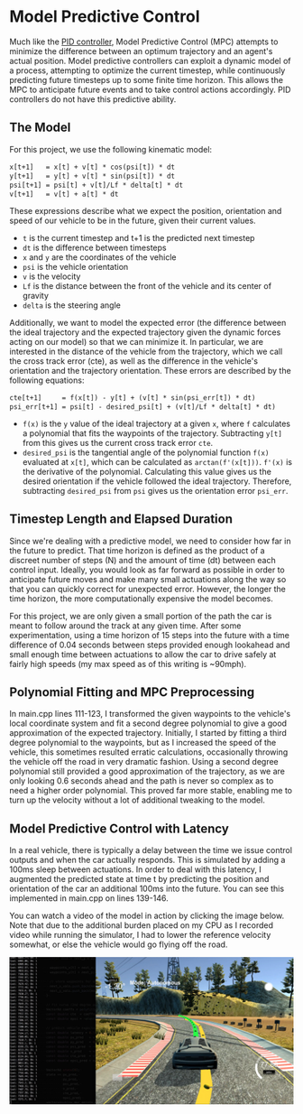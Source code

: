 # Model Predictive Control

Much like the [PID controller](https://github.com/liamondrop/pid-controls), Model Predictive Control (MPC) attempts to minimize the difference between an optimum trajectory and an agent's actual position. Model predictive controllers can exploit a dynamic model of a process, attempting to optimize the current timestep, while continuously predicting future timesteps up to some finite time horizon. This allows the MPC to anticipate future events and to take control actions accordingly. PID controllers do not have this predictive ability.

## The Model

For this project, we use the following kinematic model:

```
x[t+1]   = x[t] + v[t] * cos(psi[t]) * dt
y[t+1]   = y[t] + v[t] * sin(psi[t]) * dt
psi[t+1] = psi[t] + v[t]/Lf * delta[t] * dt
v[t+1]   = v[t] + a[t] * dt
```

These expressions describe what we expect the position, orientation and speed of our vehicle to be in the future, given their current values.

- `t` is the current timestep and t+1 is the predicted next timestep
- `dt` is the difference between timesteps
- `x` and `y` are the coordinates of the vehicle
- `psi` is the vehicle orientation
- `v` is the velocity
- `Lf` is the distance between the front of the vehicle and its center of gravity
- `delta` is the steering angle

Additionally, we want to model the expected error (the difference between the ideal trajectory and the expected trajectory given the dynamic forces acting on our model) so that we can minimize it. In particular, we are interested in the distance of the vehicle from the trajectory, which we call the cross track error (cte), as well as the difference in the vehicle's orientation and the trajectory orientation. These errors are described by the following equations:

```
cte[t+1]     = f(x[t]) - y[t] + (v[t] * sin(psi_err[t]) * dt)
psi_err[t+1] = psi[t] - desired_psi[t] + (v[t]/Lf * delta[t] * dt)
```

- `f(x)` is the `y` value of the ideal trajectory at a given `x`, where `f` calculates a polynomial that fits the waypoints of the trajectory. Subtracting `y[t]` from this gives us the current cross track error `cte`.
- `desired_psi` is the tangential angle of the polynomial function `f(x)` evaluated at `x[t]`, which can be calculated as `arctan(f'(x[t]))`. `f'(x)` is the derivative of the polynomial. Calculating this value gives us the desired orientation if the vehicle followed the ideal trajectory. Therefore, subtracting `desired_psi` from `psi` gives us the orientation error `psi_err`.

## Timestep Length and Elapsed Duration

Since we're dealing with a predictive model, we need to consider how far in the future to predict. That time horizon is defined as the product of a discreet number of steps (N) and the amount of time (dt) between each control input. Ideally, you would look as far forward as possible in order to anticipate future moves and make many small actuations along the way so that you can quickly correct for unexpected error. However, the longer the time horizon, the more computationally expensive the model becomes.

For this project, we are only given a small portion of the path the car is meant to follow around the track at any given time. After some experimentation, using a time horizon of 15 steps into the future with a time difference of 0.04 seconds between steps provided enough lookahead and small enough time between actuations to allow the car to drive safely at fairly high speeds (my max speed as of this writing is ~90mph).

## Polynomial Fitting and MPC Preprocessing

In main.cpp lines 111-123, I transformed the given waypoints to the vehicle's local coordinate system and fit a second degree polynomial to give a good approximation of the expected trajectory. Initially, I started by fitting a third degree polynomial to the waypoints, but as I increased the speed of the vehicle, this sometimes resulted erratic calculations, occasionally throwing the vehicle off the road in very dramatic fashion. Using a second degree polynomial still provided a good approximation of the trajectory, as we are only looking 0.6 seconds ahead and the path is never so complex as to need a higher order polynomial. This proved far more stable, enabling me to turn up the velocity without a lot of additional tweaking to the model.

## Model Predictive Control with Latency

In a real vehicle, there is typically a delay between the time we issue control outputs and when the car actually responds. This is simulated by adding a 100ms sleep between actuations. In order to deal with this latency, I augmented the predicted state at time t by predicting the position and orientation of the car an additional 100ms into the future. You can see this implemented in main.cpp on lines 139-146.

You can watch a video of the model in action by clicking the image below. Note that due to the additional burden placed on my CPU as I recorded video while running the simulator, I had to lower the reference velocity somewhat, or else the vehicle would go flying off the road.

[![Model Predictive Control](./assets/lake_track_curve.jpg)](https://youtu.be/S--bxds69Zs)
